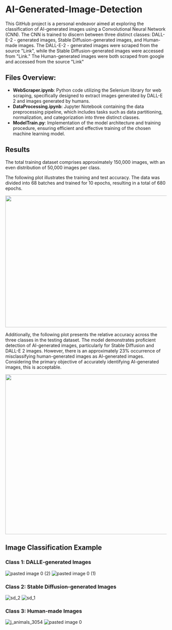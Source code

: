 # AI-Generated-Image-Detection
This GitHub project is a personal endeavor aimed at exploring the classification of AI-generated images using a Convolutional Neural Network (CNN). The CNN is trained to discern between three distinct classes:  DALL-E-2 - generated images, Stable Diffusion-generated images, and Human-made images. The DALL-E-2 - generated images were scraped from the source "Link", while the Stable Diffusion-generated images were accessed from "Link." The Human-generated images were both scraped from google and accessed from the source "Link"

## Files Overview:

* **WebScraper.ipynb**: Python code utilizing the Selenium library for web scraping, specifically designed to extract images generated by DALL-E 2 and images generated by humans.
* **DataProcessing.ipynb**: Jupyter Notebook containing the data preprocessing pipeline, which includes tasks such as data partitioning, normalization, and categorization into three distinct classes.
* **ModelTrain.py**: Implementation of the model architecture and training procedure, ensuring efficient and effective training of the chosen machine learning model.

## Results
The total training dataset comprises approximately 150,000 images, with an even distribution of 50,000 images per class.

The following plot illustrates the training and test accuracy. The data was divided into 68 batches and trained for 10 epochs, resulting in a total of 680 epochs.


<img src= "https://github.com/KarlYazigi/AI-Generated-Image-Detection/assets/66206934/5dbfe1bd-f710-4c22-9613-e5a3c92dd13d" width="550" height="412.5">


Additionally, the following plot presents the relative accuracy across the three classes in the testing dataset. The model demonstrates proficient detection of AI-generated images, particularly for Stable Diffusion and DALL-E 2 images. However, there is an approximately 23% occurrence of misclassifying human-generated images as AI-generated images. Considering the primary objective of accurately identifying AI-generated images, this is acceptable.

<img src="https://github.com/KarlYazigi/AI-Generated-Image-Detection/assets/66206934/02aced8b-947f-4752-8ce3-4fcc536c15eb" width="700" height="500">



## Image Classification Example

### Class 1: DALLE-generated Images
![pasted image 0 (2)](https://github.com/KarlYazigi/AI-Generated-Image-Detection/assets/66206934/fcc6f16f-cc48-4c6e-acdd-a9653aa09522)        ![pasted image 0 (1)](https://github.com/KarlYazigi/AI-Generated-Image-Detection/assets/66206934/f6d0d06a-1808-4404-8b51-1ba7824c4ded)


### Class 2: Stable Diffusion-generated Images

![sd_2](https://github.com/KarlYazigi/AI-Generated-Image-Detection/assets/66206934/9f9c3557-36a9-4ba0-a0e7-14690f051ac5)        ![sd_1](https://github.com/KarlYazigi/AI-Generated-Image-Detection/assets/66206934/01363718-cff3-45db-9d60-b3c59a71c3fe)

### Class 3: Human-made Images
![j_animals_3054](https://github.com/KarlYazigi/AI-Generated-Image-Detection/assets/66206934/57517bce-75ba-4dae-a8c9-7e598edaeec5)       ![pasted image 0](https://github.com/KarlYazigi/AI-Generated-Image-Detection/assets/66206934/ef18671a-70c6-41db-9474-139cc2a61f48)


